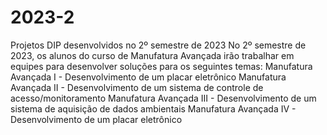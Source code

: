 # 2023-2
Projetos DIP desenvolvidos no 2º semestre de 2023
No 2º semestre de 2023, os alunos do curso de Manufatura Avançada irão trabalhar em equipes para desenvolver soluções para os seguintes temas:
Manufatura Avançada I - Desenvolvimento de um placar eletrônico
Manufatura Avançada II - Desenvolvimento de um sistema de controle de acesso/monitoramento
Manufatura Avançada III - Desenvolvimento de um sistema de aquisição de dados ambientais
Manufatura Avançada IV - Desenvolvimento de um placar eletrônico
